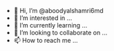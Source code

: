 - 👋 Hi, I’m @aboodyalshamri6md
- 👀 I’m interested in ...
- 🌱 I’m currently learning ...
- 💞️ I’m looking to collaborate on ...
- 📫 How to reach me ...

<!---
aboodyalshamri6md/aboodyalshamri6md is a ✨ special ✨ repository because its `README.md` (this file) appears on your GitHub profile.
You can click the Preview link to take a look at your changes.
--->
